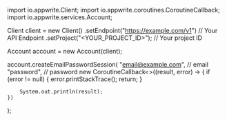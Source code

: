 import io.appwrite.Client;
import io.appwrite.coroutines.CoroutineCallback;
import io.appwrite.services.Account;

Client client = new Client()
    .setEndpoint("https://example.com/v1") // Your API Endpoint
    .setProject("<YOUR_PROJECT_ID>"); // Your project ID

Account account = new Account(client);

account.createEmailPasswordSession(
    "email@example.com", // email
    "password", // password
    new CoroutineCallback<>((result, error) -> {
        if (error != null) {
            error.printStackTrace();
            return;
        }

        System.out.println(result);
    })
);

